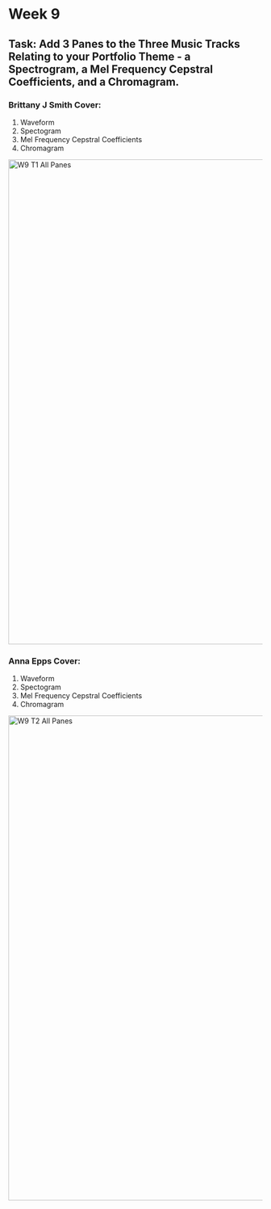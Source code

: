 # Week 9
## Task: Add 3 Panes to the Three Music Tracks Relating to your Portfolio Theme - a Spectrogram, a Mel Frequency Cepstral Coefficients, and a Chromagram.
### Brittany J Smith Cover:
1. Waveform
2. Spectogram
3. Mel Frequency Cepstral Coefficients
4. Chromagram

<img width="960" alt="W9 T1 All Panes" src="https://github.com/user-attachments/assets/2b479765-659d-4bbf-a269-b1880c9048bf">

### Anna Epps Cover: 
1. Waveform
2. Spectogram
3. Mel Frequency Cepstral Coefficients
4. Chromagram
<img width="960" alt="W9 T2 All Panes" src="https://github.com/user-attachments/assets/6eee0cb0-95d0-4f7d-825e-672145f9eba9">
